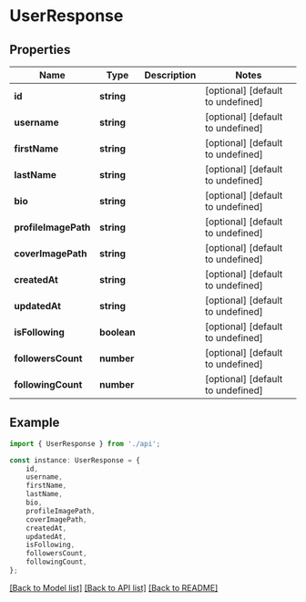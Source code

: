 # UserResponse


## Properties

Name | Type | Description | Notes
------------ | ------------- | ------------- | -------------
**id** | **string** |  | [optional] [default to undefined]
**username** | **string** |  | [optional] [default to undefined]
**firstName** | **string** |  | [optional] [default to undefined]
**lastName** | **string** |  | [optional] [default to undefined]
**bio** | **string** |  | [optional] [default to undefined]
**profileImagePath** | **string** |  | [optional] [default to undefined]
**coverImagePath** | **string** |  | [optional] [default to undefined]
**createdAt** | **string** |  | [optional] [default to undefined]
**updatedAt** | **string** |  | [optional] [default to undefined]
**isFollowing** | **boolean** |  | [optional] [default to undefined]
**followersCount** | **number** |  | [optional] [default to undefined]
**followingCount** | **number** |  | [optional] [default to undefined]

## Example

```typescript
import { UserResponse } from './api';

const instance: UserResponse = {
    id,
    username,
    firstName,
    lastName,
    bio,
    profileImagePath,
    coverImagePath,
    createdAt,
    updatedAt,
    isFollowing,
    followersCount,
    followingCount,
};
```

[[Back to Model list]](../README.md#documentation-for-models) [[Back to API list]](../README.md#documentation-for-api-endpoints) [[Back to README]](../README.md)
